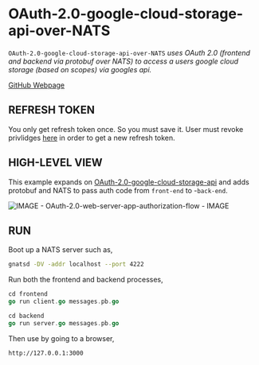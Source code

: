 # OAuth-2.0-google-cloud-storage-api-over-NATS

`OAuth-2.0-google-cloud-storage-api-over-NATS` _uses OAuth 2.0
(frontend and backend via protobuf over NATS) to access a users
google cloud storage (based on scopes) via googles api._

[GitHub Webpage](https://jeffdecola.github.io/my-go-examples/)

## REFRESH TOKEN

You only get refresh token once.  So you must save it.
User must revoke privlidges [here](https://myaccount.google.com/permissions)
in order to get a new refresh token.


## HIGH-LEVEL VIEW

This example expands on [OAuth-2.0-google-cloud-storage-api](https://github.com/JeffDeCola/my-go-examples/tree/master/OAuth-2.0-google-cloud-storage-api) and adds protobuf and NATS to pass auth code from `front-end` to -`back-end`.

![IMAGE - OAuth-2.0-web-server-app-authorization-flow - IMAGE](https://github.com/JeffDeCola/my-cheat-sheets/blob/master/OAuth-2.0-authorization-cheat-sheet/OAuth-2.0-web-server-app-authorization-flow.jpg)

## RUN

Boot up a NATS server such as,

```bash
gnatsd -DV -addr localhost --port 4222
```

Run both the frontend and backend processes,

```go
cd frontend
go run client.go messages.pb.go
```

```go
cd backend
go run server.go messages.pb.go
```

Then use by going to a browser,

```bash
http://127.0.0.1:3000
```
